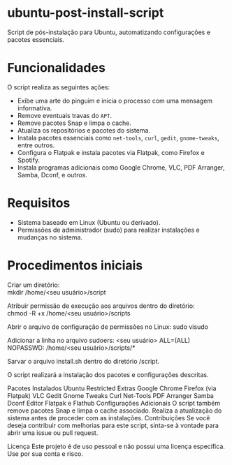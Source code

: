 # ubuntu-post-install-script

Script de pós-instalação para Ubuntu, automatizando configurações e pacotes essenciais.

# Funcionalidades

O script realiza as seguintes ações:

- Exibe uma arte do pinguim e inicia o processo com uma mensagem informativa.
- Remove eventuais travas do `APT`.
- Remove pacotes Snap e limpa o cache.
- Atualiza os repositórios e pacotes do sistema.
- Instala pacotes essenciais como `net-tools`, `curl`, `gedit`, `gnome-tweaks`, entre outros.
- Configura o Flatpak e instala pacotes via Flatpak, como Firefox e Spotify.
- Instala programas adicionais como Google Chrome, VLC, PDF Arranger, Samba, Dconf, e outros.

# Requisitos

- Sistema baseado em Linux (Ubuntu ou derivado).
- Permissões de administrador (sudo) para realizar instalações e mudanças no sistema.

# Procedimentos iniciais

Criar um diretório: <br>
mkdir /home/<seu usuário>/script

Atribuir permissão de execução aos arquivos dentro do diretório: <br>
chmod -R +x /home/<seu usuário>/scripts <br>

Abrir o arquivo de configuração de permissões no Linux:
sudo visudo

Adicionar a linha no arquivo sudoers:
<seu usuário> ALL=(ALL) NOPASSWD: /home/<seu usuário>/scripts/*

Sarvar o arquivo install.sh dentro do diretório /script.


O script realizará a instalação dos pacotes e configurações descritas.

Pacotes Instalados
Ubuntu Restricted Extras
Google Chrome
Firefox (via Flatpak)
VLC
Gedit
Gnome Tweaks
Curl
Net-Tools
PDF Arranger
Samba
Dconf Editor
Flatpak e Flathub
Configurações Adicionais
O script também remove pacotes Snap e limpa o cache associado.
Realiza a atualização do sistema antes de proceder com as instalações.
Contribuições
Se você deseja contribuir com melhorias para este script, sinta-se à vontade para abrir uma issue ou pull request.

Licença
Este projeto é de uso pessoal e não possui uma licença específica. Use por sua conta e risco.
